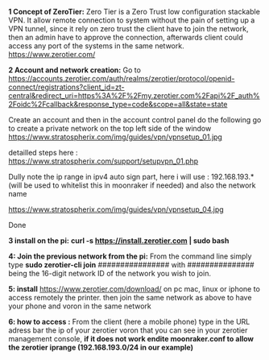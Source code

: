 

**1 Concept of ZeroTier:**
Zero Tier is a Zero Trust low configuration stackable VPN. It allow remote connection to system without the pain of setting up a VPN tunnel, since it rely on zero trust the client have to join the network, then an admin have to approve the connection, afterwards client could access any port of the systems in the same network.
https://www.zerotier.com/ 

**2 Account and network creation:**
Go to https://accounts.zerotier.com/auth/realms/zerotier/protocol/openid-connect/registrations?client_id=zt-central&redirect_uri=https%3A%2F%2Fmy.zerotier.com%2Fapi%2F_auth%2Foidc%2Fcallback&response_type=code&scope=all&state=state

Create an account and then in the account control panel do the following go to create a private network on the top left side of the window
https://www.stratospherix.com/img/guides/vpn/vpnsetup_01.jpg 


detailled steps here : https://www.stratospherix.com/support/setupvpn_01.php


Dully note the ip range in ipv4 auto sign part, here i will use : 192.168.193.* (will be used to whitelist this in moonraker if needed) and also the network name 

https://www.stratospherix.com/img/guides/vpn/vpnsetup_04.jpg

Done

**3 install on the pi:**
**curl -s https://install.zerotier.com | sudo bash**

**4: Join the previous network from the pi:**
From the command line simply type **sudo zerotier-cli join** ################ with ############### being the 16-digit network ID of the network you wish to join.

**5: install**
https://www.zerotier.com/download/
on pc mac, linux or iphone to access remotely the printer. then join the same network as above to have your phone and voron in the same network

**6: how to access :**
From the client (here a mobile phone) type in the URL adress bar the ip of your zerotier voron that you can see in your zerotier management console, **if it does not work endite moonraker.conf to allow the zerotier iprange (192.168.193.0/24 in our example)**
